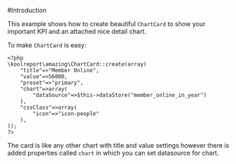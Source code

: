 #Introduction

This example shows how to create beautiful `ChartCard` to show your important KPI and an attached nice detail chart.

To make `ChartCard` is easy:

```
<?php
\koolreport\amazing\ChartCard::create(array(
    "title"=>"Member Online",
    "value"=>56000,
    "preset"=>"primary",
    "chart"=>array(
        "dataSource"=>$this->dataStore("member_online_in_year")
    ),
    "cssClass"=>array(
        "icon"=>"icon-people"
    ),
));
?>
```

The card is like any other chart with title and value settings however there is added properties called `chart` in which you can set datasource for chart.
